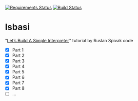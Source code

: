[![Requirements Status](https://requires.io/github/lancelote/lsbasi/requirements.svg?branch=master)](https://requires.io/github/lancelote/lsbasi/requirements/?branch=master)
[![Build Status](https://travis-ci.org/lancelote/lsbasi.svg?branch=master)](https://travis-ci.org/lancelote/lsbasi)

# lsbasi

"[Let’s Build A Simple Interpreter](http://ruslanspivak.com/lsbasi-part1/)"
tutorial by Ruslan Spivak code

 - [x] Part 1
 - [x] Part 2
 - [x] Part 3
 - [x] Part 4
 - [x] Part 5
 - [x] Part 6
 - [x] Part 7
 - [x] Part 8
 - [ ] ...
